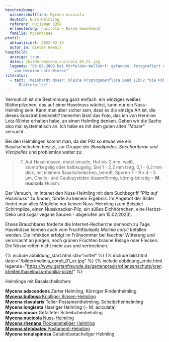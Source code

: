 ```yaml
---
beschreibung:
  wissenschaftlich: Mycena nucicola
  deutsch: Nuss-Helmling
  referenz: Huijsman 1958
  erlaeuterung: nucicola = Nüsse bewohnend
  familie: Mycenaceae
profil:
  aktualisiert: 2023-02-15
  autor_in: Dieter Gewalt
hauptbild:
  anzeige: true
  datei: /bilder/mycena_nucicola_01_hl.jpg
  legende: "08.08.2008 bei Mörfelden-Walldorf: gefunden, fotografiert und bestimmt
    von Hermine Lotz-Winter"
literatur:
  - text: 'Meinhardt Moser: Kleine Kryptogamenflora Band IIb/2 "Die Röhrlinge und
      Blätterpilze"'
---
```

Vermutlich ist die Bestimmung ganz einfach: ein winziges weißes Blätterpilzchen, das auf einer Haselnuss wächst, kann nur ein Nuss-Helmling sein. Kann man aber sicher sein, dass es die einzige Art ist, die dieses Substrat besiedelt? Immerhin lässt das Foto, das ich von Hermine Lotz-Winter erhalten habe, an einen Helmling denken. Gehen wir die Sache also mal systematisch an. Ich habe es mit dem guten alten *"Moser"* versucht.

Bei den Helmlingen kommt man, da der Pilz so etwas wie ein Basalscheibchen besitzt, zur Gruppe der *Basidipedes, Sacchariferae und Viscipelles* und problemlos weiter zu:

> 7. Auf Haselnüssen, meist einzeln, Hut bis 2 mm, weiß, stumpfkegelig oder halbkugelig, Siel 1 - 2,2 mm lang, 0,1 - 0,2 mm dick, mit kleinem Basalscheibchen, bereift. Sporen 7 - 9 x 4 - 5 µm, Cheilo- und Caulozystiden blasenförmig, körnig-bürstig = **M. nucicola** Huijsm. 

Der Versuch, im Intenet den Nuss-Helmling mit dem Suchbegriff *"Pilz auf Haselnuss"* zu finden, führte zu keinem Ergebnis. Im Angebot der Bilder findet man alles Mögliche nur keinen Nuss-Helmling (zum Beispiel Schirmpilze, einen Nussknacker-Pilz, ein süßes Eichhörnchen, eine Herbst-Deko und sogar vegane Saucen - abgerufen am 15.02.2023).

Etwas Brauchbares förderte die Internet-Recherche dennoch zu Tage. Haselnüsse können auch vom Fruchtfäulepilz *Molinia coryli* befallen werden. Die Infektion erfolgt im Frühsommer bei feuchter Witterung und verursacht an jungen, noch grünen Früchten braune Beläge oder Flecken. Die Nüsse reifen nicht mehr aus und vertrocknen.

{% include abbildung_start.html stil="mittel" %}
{% include bild.html datei="/bilder/molinia_coryli_01_xx.jpg" %}
{% include abbildung_ende.html legende="https://www.gartenfreunde.de/gartenpraxis/pflanzenschutz/krankheiten/haselnuss-monilia-pilze/" %}

Helmlinge mit Basalscheibchen:

**Mycena adscendens** Zarter Helmling, Körniger Rindenhelmling\
[**Mycena bulbosa** Knolliger Binsen-Helmling](/pilze/mycena-bulbosa-knolliger-binsen-helmling)\
**Mycena clavularis** Teller-Postamenthelmling, Scheibchenhelmling\
**Mycena longiseta** Haariger Helmling (= M. aciculata)\
**Mycena mucor** Gefalteter Scheibchenhelmling\
[**Mycena nucicola** Nuss-Helmling](/pilze/mycena-nucicola-nuss-helmling)\
[**Mycena rhenana** Flockenstieliger Helmling](/pilze/mycena-rhenana-flockenstieliger-helmling)\
[**Mycena stylobates** Postament-Helmling](/pilze/mycena-stylobates-postament-helmling)\
**Mycena tenuispinosa** Gelatinösstacheliger Helmling